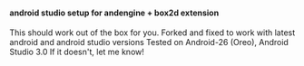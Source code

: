 #### android studio setup for andengine + box2d extension

This should work out of the box for you.
Forked and fixed to work with latest android and android studio versions
Tested on Android-26 (Oreo), Android Studio 3.0
If it doesn't, let me know!